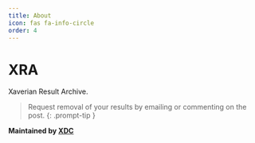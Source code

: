 ```yaml
---
title: About
icon: fas fa-info-circle
order: 4
---
```


# XRA

Xaverian Result Archive.


> Request removal of your results by emailing or commenting on the post.
{: .prompt-tip }

__Maintained by [XDC](https://github.com/xaviersrohini)__
